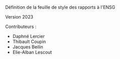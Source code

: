 Définition de la feuille de style des rapports à l'ENSG

Version 2023

Contributeurs : 
- Daphné Lercier
- Thibault Coupin
- Jacques Beilin
- Elie-Alban Lescout
